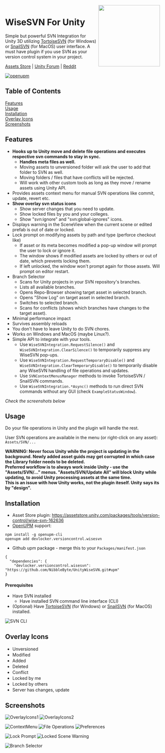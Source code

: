 <img src="./Docs/Logo-Round-500x500.png" width="200" align="right">

# WiseSVN For Unity

Simple but powerful SVN Integration for Unity 3D utilizing [TortoiseSVN](https://tortoisesvn.net/) (for Windows) or [SnailSVN](https://langui.net/snailsvn) (for MacOS) user interface. A must have plugin if you use SVN as your version control system in your project.

[Assets Store](https://assetstore.unity.com/packages/tools/version-control/wise-svn-162636) | [Unity Forum](https://forum.unity.com/threads/wise-svn-powerful-tortoisesvn-snailsvn-integration.844168/) | [Reddit](https://www.reddit.com/r/Unity3D/comments/fgjovk/finally_a_fully_working_tortoisesvn_snailsvn/)

[![openupm](https://img.shields.io/npm/v/devlocker.versioncontrol.wisesvn?label=openupm&registry_uri=https://package.openupm.com)](https://openupm.com/packages/devlocker.versioncontrol.wisesvn/)

## Table of Contents
[Features](#features)<br />
[Usage](#usage)<br />
[Installation](#installation)<br />
[Overlay Icons](#overlay-icons)<br />
[Screenshots](#screenshots)<br />

## Features
* **Hooks up to Unity move and delete file operations and executes respective svn commands to stay in sync.**
  * **Handles meta files as well.**
  * Moving assets to unversioned folder will ask the user to add that folder to SVN as well.
  * Moving folders / files that have conflicts will be rejected.
  * Will work with other custom tools as long as they move / rename assets using Unity API.
* Provides assets context menu for manual SVN operations like commit, update, revert etc.
* **Show overlay svn status icons**
  * Show server changes that you need to update.
  * Show locked files by you and your colleges.
  * Show "svn:ignore" and "svn:global-ignores" icons.
* Displays warning in the SceneView when the current scene or edited prefab is out of date or locked.
* Lock prompt on modifying assets by path and type (perforce checkout like)
  * If asset or its meta becomes modified a pop-up window will prompt the user to lock or ignore it.
  * The window shows if modified assets are locked by others or out of date, which prevents locking them.
  * If left unlocked, the window won't prompt again for those assets. Will prompt on editor restart.
* Branch Selector
  * Scans for Unity projects in your SVN repository's branches.
  * Lists all available branches.
  * Opens Repo-Browser showing target asset in selected branch.
  * Opens "Show Log" on target asset in selected branch.
  * Switches to selected branch.
  * Scans for conflicts (shows which branches have changes to the target asset).
* Minimal performance impact
* Survives assembly reloads
* You don't have to leave Unity to do SVN chores.
* Works on Windows and MacOS (maybe Linux?).
* Simple API to integrate with your tools.
  * Use `WiseSVNIntegration.RequestSilence()` and `WiseSVNIntegration.ClearSilence()` to temporarily suppress any WiseSVN pop-ups.
  * Use `WiseSVNIntegration.RequestTemporaryDisable()` and `WiseSVNIntegration.ClearTemporaryDisable()` to temporarily disable any WiseSVN handling of file operations and updates.
  * Use `SVNContextMenusManager` methods to invoke TortoiseSVN / SnailSVN commands.
  * Use `WiseSVNIntegration.*Async()` methods to run direct SVN commands without any GUI (check `ExampleStatusWindow`).

*Check the screenshots below*

## Usage
Do your file operations in Unity and the plugin will handle the rest.

User SVN operations are available in the menu (or right-click on any asset): `Assets/SVN/...`

**WARNING: Never focus Unity while the project is updating in the background. Newly added asset guids may get corrupted in which case the Library folder needs to be deleted. <br />
Preferred workflow is to always work inside Unity - use the \"Assets/SVN/...\" menus. \"Assets/SVN/Update All\" will block Unity while updating, to avoid Unity processing assets at the same time. <br />
This is an issue with how Unity works, not the plugin iteself. Unity says its by "design".**

## Installation
* Asset Store plugin: https://assetstore.unity.com/packages/tools/version-control/wise-svn-162636
* [OpenUPM](https://openupm.com/packages/devlocker.versioncontrol.wisesvn) support:
```
npm install -g openupm-cli
openupm add devlocker.versioncontrol.wisesvn
```
* Github upm package - merge this to your `Packages/manifest.json`
```
{
  "dependencies": {
    "devlocker.versioncontrol.wisesvn": "https://github.com/NibbleByte/UnityWiseSVN.git#upm"
}
```

#### Prerequisites
* Have SVN installed
  * Have installed SVN command line interface (CLI)
* (Optional) Have [TortoiseSVN](https://tortoisesvn.net/) (for Windows) or [SnailSVN](https://langui.net/snailsvn) (for MacOS) installed.

![SVN CLI](https://i.stack.imgur.com/ZquvH.png)



## Overlay Icons
* Unversioned <img src="./Assets/DevLocker/VersionControl/WiseSVN/Resources/Editor/SVNOverlayIcons/SVNUnversionedIcon.png" width="16">
* Modified <img src="./Assets/DevLocker/VersionControl/WiseSVN/Resources/Editor/SVNOverlayIcons/SVNModifiedIcon.png" width="16">
* Added <img src="./Assets/DevLocker/VersionControl/WiseSVN/Resources/Editor/SVNOverlayIcons/SVNAddedIcon.png" width="16">
* Deleted <img src="./Assets/DevLocker/VersionControl/WiseSVN/Resources/Editor/SVNOverlayIcons/SVNDeletedIcon.png" width="16">
* Conflict <img src="./Assets/DevLocker/VersionControl/WiseSVN/Resources/Editor/SVNOverlayIcons/SVNConflictIcon.png" width="16">
* Locked by me <img src="./Assets/DevLocker/VersionControl/WiseSVN/Resources/Editor/SVNOverlayIcons/Locks/SVNLockedHereIcon.png" width="16">
* Locked by others <img src="./Assets/DevLocker/VersionControl/WiseSVN/Resources/Editor/SVNOverlayIcons/Locks/SVNLockedOtherIcon.png" width="16">
* Server has changes, update <img src="./Assets/DevLocker/VersionControl/WiseSVN/Resources/Editor/SVNOverlayIcons/Others/SVNRemoteChangesIcon.png" width="16">

## Screenshots
![OverlayIcons1](Docs/Screenshots/WiseSVN-OverlayIcons-Shot.png)
![OverlayIcons2](Docs/Screenshots/WiseSVN-OverlayIcons2-Shot.png)

![ContextMenu](Docs/Screenshots/WiseSVN-ContextMenu-Shot.png)
![File Operations](Docs/Screenshots/WiseSVN-Rename-Shot.png)
![Preferences](Docs/Screenshots/WiseSVN-Preferences-Shot.png)

![Lock Prompt](Docs/Screenshots/WiseSVN-Lock-Prompt.png)
![Locked Scene Warning](Docs/Screenshots/WiseSVN-Locked-Scene-Warning.png)

![Branch Selector](Docs/Screenshots/WiseSVN-BranchSelector.png)